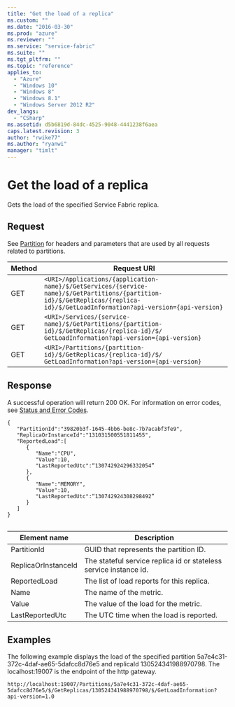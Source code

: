 ```yaml
---
title: "Get the load of a replica"
ms.custom: ""
ms.date: "2016-03-30"
ms.prod: "azure"
ms.reviewer: ""
ms.service: "service-fabric"
ms.suite: ""
ms.tgt_pltfrm: ""
ms.topic: "reference"
applies_to: 
  - "Azure"
  - "Windows 10"
  - "Windows 8"
  - "Windows 8.1"
  - "Windows Server 2012 R2"
dev_langs: 
  - "CSharp"
ms.assetid: d5b6819d-84dc-4525-9048-4441238f6aea
caps.latest.revision: 3
author: "rwike77"
ms.author: "ryanwi"
manager: "timlt"
---
```

# Get the load of a replica
Gets the load of the specified Service Fabric replica.  
  
## Request  
 See [Partition](partition.md) for headers and parameters that are used by all requests related to partitions.  
  
|Method|Request URI|  
|------------|-----------------|  
|GET|`<URI>/Applications/{application-name}/$/GetServices/{service-name}/$/GetPartitions/{partition-id}/$/GetReplicas/{replica-id}/$/GetLoadInformation?api-version={api-version}`|  
|GET|`<URI>/Services/{service-name}/$/GetPartitions/{partition-id}/$/GetReplicas/{replica-id}/$/ GetLoadInformation?api-version={api-version}`|  
|GET|`<URI>/Partitions/{partition-id}/$/GetReplicas/{replica-id}/$/ GetLoadInformation?api-version={api-version}`|  
  
## Response  
 A successful operation will return 200 OK. For information on error codes, see [Status and Error Codes](status-and-error-codes1.md).  
  
```  
{    
   "PartitionId":"39820b3f-1645-4bb6-be8c-7b7acabf3fe9",  
   "ReplicaOrInstanceId":"131031500551811455",  
   "ReportedLoad":[    
      {    
         "Name":"CPU",  
         "Value":10,  
         "LastReportedUtc":“130742924296332054”  
      },  
      {    
         "Name":"MEMORY",  
         "Value":10,  
         "LastReportedUtc":“130742924308298492”  
      }  
   ]  
}  
  
```  
  
|Element name|Description|  
|------------------|-----------------|  
|PartitionId|GUID that represents the partition ID.|  
|ReplicaOrInstanceId|The stateful service replica id or stateless service instance id.|  
|ReportedLoad|The list of load reports for this replica.|  
|Name|The name of the metric.|  
|Value|The value of the load for the metric.|  
|LastReportedUtc|The UTC time when the load is reported.|  
  
## Examples  
 The following example displays the load of the specified partition 5a7e4c31-372c-4daf-ae65-5dafcc8d76e5 and replicaId 130524341988970798. The localhost:19007 is the endpoint of the http gateway.  
  
```  
http://localhost:19007/Partitions/5a7e4c31-372c-4daf-ae65-5dafcc8d76e5/$/GetReplicas/130524341988970798/$/GetLoadInformation?api-version=1.0  
```